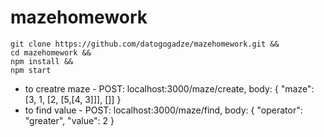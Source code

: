 # mazehomework

```
git clone https://github.com/datogogadze/mazehomework.git &&
cd mazehomework &&
npm install &&
npm start
```

- to creatre maze - POST: localhost:3000/maze/create, body: { "maze": [3, 1, [2, [5,[4, 3]]], []] }
- to find value - POST: localhost:3000/maze/find, body: { "operator": "greater", "value": 2 }
